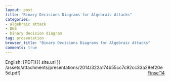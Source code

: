 ```yaml
---
layout: post
title: "Binary Decisions Diagrams for Algebraic Attacks"
categories:
- algebraic attack
- DES
- binary decision diagram
tag: presentation
browser_title: "Binary Decisions Diagrams for Algebraic Attacks"
comments: true
---
```


English: [PDF]({{ site.url }} /assets/attachments/presentations/2014/322a174b55cc7c92cc33a28ef20e5d.pdf) <span style="float: right;">[Finse'14](https://www.frisc.no/arrangementer/finse-winter-school-2014/)</span>
